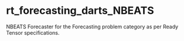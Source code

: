 # rt_forecasting_darts_NBEATS
NBEATS Forecaster for the Forecasting problem category as per Ready Tensor specifications.
